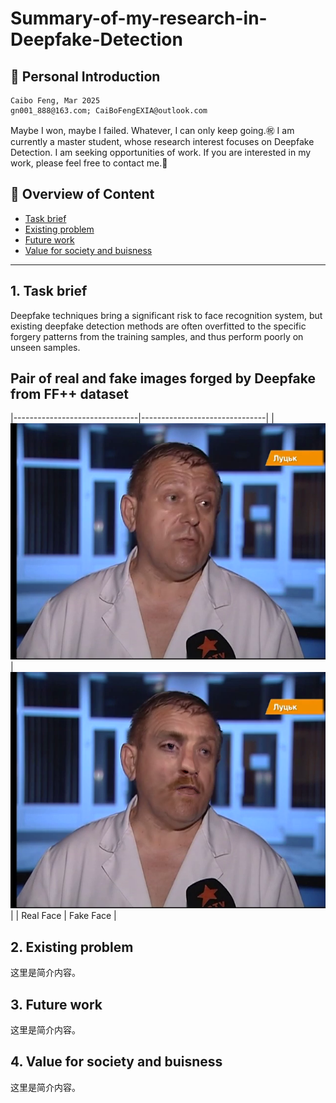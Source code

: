 # Summary-of-my-research-in-Deepfake-Detection
## 🐋 Personal Introduction
```
Caibo Feng, Mar 2025
gn001_888@163.com; CaiBoFengEXIA@outlook.com
```
Maybe I won, maybe I failed. Whatever, I can only keep going.㊗️
I am currently a master student, whose research interest focuses on Deepfake Detection.
I am seeking opportunities of work. If you are interested in my work, please feel free to contact me.🤝

## 👀 Overview of Content
- [Task brief](#intro)
- [Existing problem](#problem)
- [Future work](#future)
- [Value for society and buisness](#value)

---

<a id="intro"></a>
## 1. Task brief
Deepfake techniques bring a significant risk to face recognition system, but existing deepfake detection methods are often overfitted to the specific forgery patterns from the training samples, and thus perform poorly on unseen samples.

## Pair of real and fake images forged by Deepfake from FF++ dataset

|-------------------------------|-------------------------------|
| ![Real](./img/r.png)  | ![Fake](./img/f.png)   |
| Real Face                    | Fake Face                    |

<a id="problem"></a>
## 2. Existing problem
这里是简介内容。

<a id="future"></a>
## 3. Future work
这里是简介内容。

<a id="value"></a>
## 4. Value for society and buisness
这里是简介内容。

